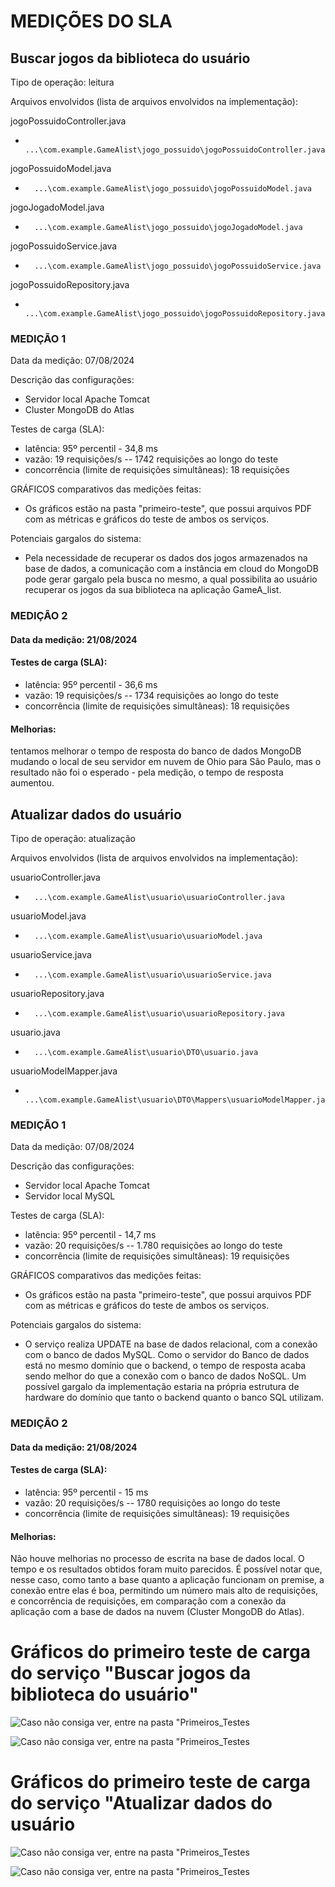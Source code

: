 # MEDIÇÕES DO SLA



## Buscar jogos da biblioteca do usuário
Tipo de operação: leitura

Arquivos envolvidos (lista de arquivos envolvidos na implementação):

jogoPossuidoController.java 
-       ...\com.example.GameAlist\jogo_possuido\jogoPossuidoController.java

jogoPossuidoModel.java 
-       ...\com.example.GameAlist\jogo_possuido\jogoPossuidoModel.java
jogoJogadoModel.java 
-       ...\com.example.GameAlist\jogo_possuido\jogoJogadoModel.java

jogoPossuidoService.java 
-       ...\com.example.GameAlist\jogo_possuido\jogoPossuidoService.java

jogoPossuidoRepository.java 
-       ...\com.example.GameAlist\jogo_possuido\jogoPossuidoRepository.java

### MEDIÇÃO 1

Data da medição: 07/08/2024

Descrição das configurações: 
- Servidor local Apache Tomcat
- Cluster MongoDB do Atlas

Testes de carga (SLA):
- latência: 95º percentil - 34,8 ms
- vazão: 19 requisições/s -- 1742 requisições ao longo do teste
- concorrência (limite de requisições simultâneas): 18 requisições


GRÁFICOS comparativos das medições feitas:
- Os gráficos estão na pasta "primeiro-teste", que possui arquivos PDF com as métricas e gráficos do teste de ambos os serviços.
    
Potenciais gargalos do sistema:
- Pela necessidade de recuperar os dados dos jogos armazenados na base de dados, a comunicação com a instância em cloud do MongoDB pode gerar gargalo pela busca no mesmo, a qual possibilita ao usuário recuperar os jogos da sua biblioteca na aplicação GameA_list.

### MEDIÇÃO 2

#### Data da medição: 21/08/2024

#### Testes de carga (SLA):
- latência: 95º percentil - 36,6 ms
- vazão: 19 requisições/s -- 1734 requisições ao longo do teste
- concorrência (limite de requisições simultâneas): 18 requisições

#### Melhorias: 
tentamos melhorar o tempo de resposta do banco de dados MongoDB mudando o local de seu servidor em nuvem de Ohio para São Paulo, mas o resultado não foi o esperado - pela medição, o tempo de resposta aumentou.


## Atualizar dados do usuário
Tipo de operação: atualização

Arquivos envolvidos (lista de arquivos envolvidos na implementação):

usuarioController.java 
-       ...\com.example.GameAlist\usuario\usuarioController.java

usuarioModel.java 
-       ...\com.example.GameAlist\usuario\usuarioModel.java

usuarioService.java 
-       ...\com.example.GameAlist\usuario\usuarioService.java

usuarioRepository.java 
-       ...\com.example.GameAlist\usuario\usuarioRepository.java

usuario.java 
-       ...\com.example.GameAlist\usuario\DTO\usuario.java
usuarioModelMapper.java 
-       ...\com.example.GameAlist\usuario\DTO\Mappers\usuarioModelMapper.java

### MEDIÇÃO 1

Data da medição: 07/08/2024

Descrição das configurações:
 - Servidor local Apache Tomcat
 - Servidor local MySQL

Testes de carga (SLA):
- latência: 95º percentil - 14,7 ms
- vazão: 20 requisições/s -- 1.780 requisições ao longo do teste
- concorrência (limite de requisições simultâneas): 19 requisições


GRÁFICOS comparativos das medições feitas:
- Os gráficos estão na pasta "primeiro-teste", que possui arquivos PDF com as métricas e gráficos do teste de ambos os serviços.


Potenciais gargalos do sistema:
- O serviço realiza UPDATE na base de dados relacional, com a conexão com o banco de dados MySQL. Como o servidor do Banco de dados está no mesmo domínio que o backend, o tempo de resposta acaba sendo melhor do que a conexão com o banco de dados NoSQL. Um possível gargalo da implementação estaria na própria estrutura de hardware do domínio que tanto o backend quanto o banco SQL utilizam.

### MEDIÇÃO 2

#### Data da medição: 21/08/2024

#### Testes de carga (SLA):
- latência: 95º percentil - 15 ms
- vazão: 20 requisições/s -- 1780 requisições ao longo do teste
- concorrência (limite de requisições simultâneas): 19 requisições

#### Melhorias:
Não houve melhorias no processo de escrita na base de dados local. O tempo e os resultados obtidos foram muito parecidos. É possível notar que, nesse caso, como tanto a base quanto a aplicação funcionam on premise, a conexão entre elas é boa, permitindo um número mais alto de requisições, e concorrência de requisições, em comparação com a conexão da aplicação com a base de dados na nuvem (Cluster MongoDB do Atlas).

# Gráficos do primeiro teste de carga do serviço "Buscar jogos da biblioteca do usuário"

![Caso não consiga ver, entre na pasta "Primeiros_Testes](https://github.com/Iustu/Game_A_List/blob/main/SLA/Primeiros_Testes/BuscarJogosDaBiblioteca_Teste11.png)

![Caso não consiga ver, entre na pasta "Primeiros_Testes](https://github.com/Iustu/Game_A_List/blob/main/SLA/Primeiros_Testes/BuscarJogosDaBiblioteca_Teste12.png)

# Gráficos do primeiro teste de carga do serviço "Atualizar dados do usuário

![Caso não consiga ver, entre na pasta "Primeiros_Testes](https://github.com/Iustu/Game_A_List/blob/main/SLA/Primeiros_Testes/AtualizarDadosDoUsuario_Teste11.png)

![Caso não consiga ver, entre na pasta "Primeiros_Testes](https://github.com/Iustu/Game_A_List/blob/main/SLA/Primeiros_Testes/AtualizarDadosDoUsuario_Teste12.png)
